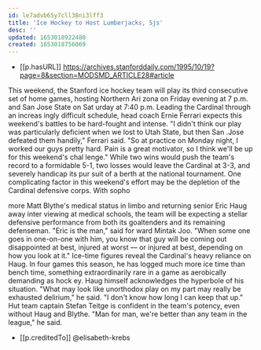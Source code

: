 ```yaml
---
id: le7advb65y7cll38ni3lff3
title: 'Ice Hockey to Host Lumberjacks, Sjs'
desc: ''
updated: 1653018922480
created: 1653018756069
---
```



- [[p.hasURL]] https://archives.stanforddaily.com/1995/10/19?page=8&section=MODSMD_ARTICLE28#article

This weekend, the Stanford
ice hockey team will play its
third consecutive set of home
games, hosting Northern Ari
zona on Friday evening at 7
p.m. and San Jose State on Sat
urday at 7:40 p.m. Leading the
Cardinal through an increas
ingly difficult schedule, head
coach Ernie Ferrari expects
this weekend's battles to be
hard-fought and intense.
"I didn't think our play was
particularly deficient when we
lost to Utah State, but then San
.Jose defeated them handily,"
Ferrari said. "So at practice on
Monday night, I worked our
guys pretty hard. Pain is a
great motivator, so I think we'll
be up for this weekend's chal
lenge."
While two wins would push
the team's record to a
formidable 5-1, two losses
would leave the Cardinal at 3-3,
and severely handicap its pur
suit of a berth at the national
tournament.
One complicating factor in
this weekend's effort may be
the depletion of the Cardinal
defensive corps. With sopho

more Matt Blythe's medical
status in limbo and returning
senior Eric Haug away inter
viewing at medical schools, the
team will be expecting a stellar
defensive performance from
both its goaltenders and its
remaining defenseman.
"Eric is the man," said for
ward Mintak Joo. "When some
one goes in one-on-one with
him, you know that guy will be
coming out disappointed at
best, injured at worst — or
injured at best, depending on
how you look at it."
Ice-time figures reveal the
Cardinal's heavy reliance on
Haug. In four games this season,
he has logged much more ice
time than bench time, something
extraordinarily rare in a game as
aerobically demanding as hock
ey. Haug himself acknowledges
the hyperbole of his situation.
"What may look like unorthodox
play on my part may really be
exhausted delirium," he said. "I
don't know how long I can keep
that up."
Hut team captain Stefan
Teitge is confident in the team's
potency, even without Haug
and Blythe. "Man for man,
we're better than any team in
the league," he said.

- [[p.creditedTo]] @elisabeth-krebs

